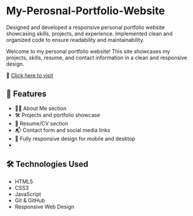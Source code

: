 # My-Perosnal-Portfolio-Website
Designed and developed a responsive personal portfolio website showcasing skills, projects, and experience. Implemented clean and  organized code to ensure readability and maintainability.

Welcome to my personal portfolio website! This site showcases my projects, skills, resume, and contact information in a clean and responsive design.

🔗 [Click here to visit](https://ishal9.github.io/My-Perosnal-Portfolio-Website/)

## 🚀 Features

- 🧑‍💻 About Me section
- 🛠️ Projects and portfolio showcase
- 📄 Resume/CV section
- 📬 Contact form and social media links
- 📱 Fully responsive design for mobile and desktop
- 
## 🛠️ Technologies Used

- HTML5
- CSS3
- JavaScript
- Git & GitHub
- Responsive Web Design



